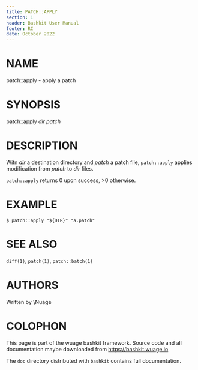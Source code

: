 ```yaml
---
title: PATCH::APPLY
section: 1
header: Bashkit User Manual
footer: RC
date: October 2022
---
```


# NAME

patch::apply - apply a patch

# SYNOPSIS

patch::apply *dir* *patch*

# DESCRIPTION

Witn *dir* a destination directory and *patch* a patch file,
`patch::apply` applies modification from *patch* to *dir* files.

`patch::apply` returns 0 upon success, >0 otherwise.

# EXAMPLE

    $ patch::apply "${DIR}" "a.patch"

# SEE ALSO

`diff(1)`, `patch(1)`, `patch::batch(1)`

# AUTHORS
Written by \\Nuage

# COLOPHON
This page is part of the wuage bashkit framework. Source code and all
documentation maybe downloaded from <https://bashkit.wuage.io>

The `doc` directory distributed with `bashkit` contains full documentation.

